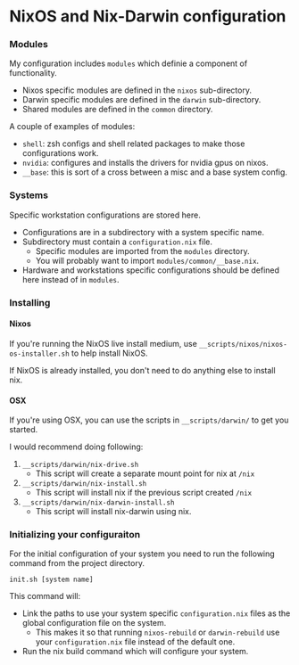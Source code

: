 # NixOS and Nix-Darwin configuration

### Modules

My configuration includes `modules` which  definie a component of functionality.
- Nixos specific modules are defined in the `nixos` sub-directory.
- Darwin specific modules are defined in the `darwin` sub-directory.
- Shared modules are defined in the `common` directory.

A couple of examples of modules:
- `shell`: zsh configs and shell related packages to make those configurations work.
- `nvidia`: configures and installs the drivers for nvidia gpus on nixos.
- `__base`: this is sort of a cross between a misc and a base system config.

### Systems

Specific workstation configurations are stored here.
- Configurations are in a subdirectory with a system specific name.
- Subdirectory must contain a `configuration.nix` file.
  - Specific modules are imported from the `modules` directory.
  - You will probably want to import `modules/common/__base.nix`.
- Hardware and workstations specific configurations should be defined here instead of in `modules`.

### Installing

#### Nixos

If you're running the NixOS live install medium, use `__scripts/nixos/nixos-os-installer.sh` to help install NixOS.

If NixOS is already installed, you don't need to do anything else to install nix.

#### OSX

If you're using OSX, you can use the scripts in `__scripts/darwin/` to get you started. 

I would recommend doing following:

1. `__scripts/darwin/nix-drive.sh`
    - This script will create a separate mount point for nix at `/nix`
2. `__scripts/darwin/nix-install.sh`
    - This script will install nix if the previous script created `/nix`
3. `__scripts/darwin/nix-darwin-install.sh`
    - This script will install nix-darwin using nix.

### Initializing your configuraiton

For the initial configuration of your system you need to run the following command from the project directory.

```
init.sh [system name]
```

This command will:
- Link the paths to use your system specific `configuration.nix` files as the global configuration file on the system.
  - This makes it so that running `nixos-rebuild` or `darwin-rebuild` use your `configuration.nix` file instead of the default one.
- Run the nix build command which will configure your system.
